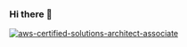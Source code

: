 ### Hi there 👋

[![aws-certified-solutions-architect-associate](https://github.com/user-attachments/assets/233fd521-e50a-4e5a-9e5e-9bbfa991c763)](https://www.credly.com/badges/b75133b8-2cc3-4def-95e1-bfe2e460360f/public_url)

<!--
**Mjj4682/Mjj4682** is a ✨ _special_ ✨ repository because its `README.md` (this file) appears on your GitHub profile.

Here are some ideas to get you started:

- 🔭 I’m currently working on ...
- 🌱 I’m currently learning ...
- 👯 I’m looking to collaborate on ...
- 🤔 I’m looking for help with ...
- 💬 Ask me about ...
- 📫 How to reach me: ...
- 😄 Pronouns: ...
- ⚡ Fun fact: ...
-->
